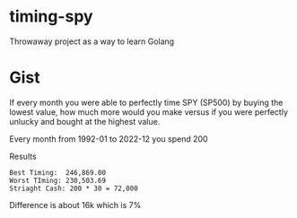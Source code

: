 # timing-spy

Throwaway project as a way to learn Golang

# Gist
If every month you were able to perfectly time SPY (SP500) by buying the lowest value,
how much more would you make versus if you were perfectly unlucky and bought at the highest value.

Every month from 1992-01 to 2022-12 you spend 200

Results
```
Best Timing:  246,869.00
Worst TIming: 230,503.69
Striaght Cash: 200 * 30 = 72,000
```

Difference is about 16k which is 7%
